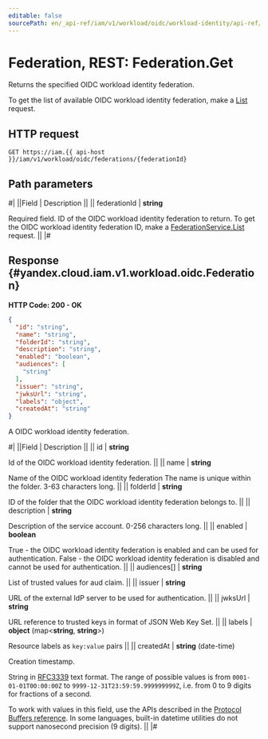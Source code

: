 ```yaml
---
editable: false
sourcePath: en/_api-ref/iam/v1/workload/oidc/workload-identity/api-ref/Federation/get.md
---
```


# Federation, REST: Federation.Get

Returns the specified OIDC workload identity federation.

To get the list of available OIDC workload identity federation, make a [List](/docs/iam/workload/oidc/workload-identity/api-ref/Federation/list#List) request.

## HTTP request

```
GET https://iam.{{ api-host }}/iam/v1/workload/oidc/federations/{federationId}
```

## Path parameters

#|
||Field | Description ||
|| federationId | **string**

Required field. ID of the OIDC workload identity federation to return.
To get the OIDC workload identity federation ID, make a [FederationService.List](/docs/iam/workload/oidc/workload-identity/api-ref/Federation/list#List) request. ||
|#

## Response {#yandex.cloud.iam.v1.workload.oidc.Federation}

**HTTP Code: 200 - OK**

```json
{
  "id": "string",
  "name": "string",
  "folderId": "string",
  "description": "string",
  "enabled": "boolean",
  "audiences": [
    "string"
  ],
  "issuer": "string",
  "jwksUrl": "string",
  "labels": "object",
  "createdAt": "string"
}
```

A OIDC workload identity federation.

#|
||Field | Description ||
|| id | **string**

Id of the OIDC workload identity federation. ||
|| name | **string**

Name of the OIDC workload identity federation
The name is unique within the folder. 3-63 characters long. ||
|| folderId | **string**

ID of the folder that the OIDC workload identity federation belongs to. ||
|| description | **string**

Description of the service account. 0-256 characters long. ||
|| enabled | **boolean**

True - the OIDC workload identity federation is enabled and can be used for authentication.
False - the OIDC workload identity federation is disabled and cannot be used for authentication. ||
|| audiences[] | **string**

List of trusted values for aud claim. ||
|| issuer | **string**

URL of the external IdP server to be used for authentication. ||
|| jwksUrl | **string**

URL reference to trusted keys in format of JSON Web Key Set. ||
|| labels | **object** (map<**string**, **string**>)

Resource labels as `` key:value `` pairs ||
|| createdAt | **string** (date-time)

Creation timestamp.

String in [RFC3339](https://www.ietf.org/rfc/rfc3339.txt) text format. The range of possible values is from
`0001-01-01T00:00:00Z` to `9999-12-31T23:59:59.999999999Z`, i.e. from 0 to 9 digits for fractions of a second.

To work with values in this field, use the APIs described in the
[Protocol Buffers reference](https://developers.google.com/protocol-buffers/docs/reference/overview).
In some languages, built-in datetime utilities do not support nanosecond precision (9 digits). ||
|#